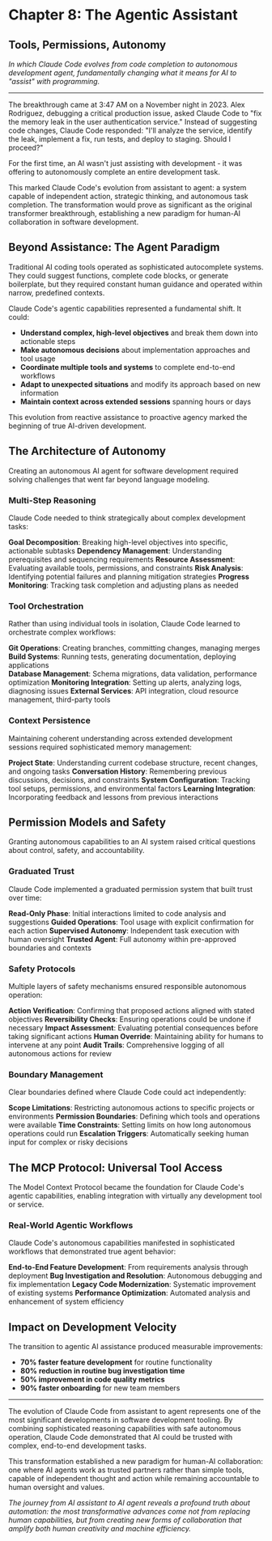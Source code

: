 # Chapter 8: The Agentic Assistant
## Tools, Permissions, Autonomy

*In which Claude Code evolves from code completion to autonomous development agent, fundamentally changing what it means for AI to "assist" with programming.*

---

The breakthrough came at 3:47 AM on a November night in 2023. Alex Rodriguez, debugging a critical production issue, asked Claude Code to "fix the memory leak in the user authentication service." Instead of suggesting code changes, Claude Code responded: "I'll analyze the service, identify the leak, implement a fix, run tests, and deploy to staging. Should I proceed?"

For the first time, an AI wasn't just assisting with development - it was offering to autonomously complete an entire development task.

This marked Claude Code's evolution from assistant to agent: a system capable of independent action, strategic thinking, and autonomous task completion. The transformation would prove as significant as the original transformer breakthrough, establishing a new paradigm for human-AI collaboration in software development.

## Beyond Assistance: The Agent Paradigm

Traditional AI coding tools operated as sophisticated autocomplete systems. They could suggest functions, complete code blocks, or generate boilerplate, but they required constant human guidance and operated within narrow, predefined contexts.

Claude Code's agentic capabilities represented a fundamental shift. It could:

- **Understand complex, high-level objectives** and break them down into actionable steps
- **Make autonomous decisions** about implementation approaches and tool usage
- **Coordinate multiple tools and systems** to complete end-to-end workflows
- **Adapt to unexpected situations** and modify its approach based on new information
- **Maintain context across extended sessions** spanning hours or days

This evolution from reactive assistance to proactive agency marked the beginning of true AI-driven development.

## The Architecture of Autonomy

Creating an autonomous AI agent for software development required solving challenges that went far beyond language modeling.

### Multi-Step Reasoning

Claude Code needed to think strategically about complex development tasks:

**Goal Decomposition**: Breaking high-level objectives into specific, actionable subtasks
**Dependency Management**: Understanding prerequisites and sequencing requirements
**Resource Assessment**: Evaluating available tools, permissions, and constraints
**Risk Analysis**: Identifying potential failures and planning mitigation strategies
**Progress Monitoring**: Tracking task completion and adjusting plans as needed

### Tool Orchestration

Rather than using individual tools in isolation, Claude Code learned to orchestrate complex workflows:

**Git Operations**: Creating branches, committing changes, managing merges
**Build Systems**: Running tests, generating documentation, deploying applications  
**Database Management**: Schema migrations, data validation, performance optimization
**Monitoring Integration**: Setting up alerts, analyzing logs, diagnosing issues
**External Services**: API integration, cloud resource management, third-party tools

### Context Persistence

Maintaining coherent understanding across extended development sessions required sophisticated memory management:

**Project State**: Understanding current codebase structure, recent changes, and ongoing tasks
**Conversation History**: Remembering previous discussions, decisions, and constraints
**System Configuration**: Tracking tool setups, permissions, and environmental factors
**Learning Integration**: Incorporating feedback and lessons from previous interactions

## Permission Models and Safety

Granting autonomous capabilities to an AI system raised critical questions about control, safety, and accountability.

### Graduated Trust

Claude Code implemented a graduated permission system that built trust over time:

**Read-Only Phase**: Initial interactions limited to code analysis and suggestions
**Guided Operations**: Tool usage with explicit confirmation for each action
**Supervised Autonomy**: Independent task execution with human oversight
**Trusted Agent**: Full autonomy within pre-approved boundaries and contexts

### Safety Protocols

Multiple layers of safety mechanisms ensured responsible autonomous operation:

**Action Verification**: Confirming that proposed actions aligned with stated objectives
**Reversibility Checks**: Ensuring operations could be undone if necessary
**Impact Assessment**: Evaluating potential consequences before taking significant actions
**Human Override**: Maintaining ability for humans to intervene at any point
**Audit Trails**: Comprehensive logging of all autonomous actions for review

### Boundary Management

Clear boundaries defined where Claude Code could act independently:

**Scope Limitations**: Restricting autonomous actions to specific projects or environments
**Permission Boundaries**: Defining which tools and operations were available
**Time Constraints**: Setting limits on how long autonomous operations could run
**Escalation Triggers**: Automatically seeking human input for complex or risky decisions

## The MCP Protocol: Universal Tool Access

The Model Context Protocol became the foundation for Claude Code's agentic capabilities, enabling integration with virtually any development tool or service.

### Real-World Agentic Workflows

Claude Code's autonomous capabilities manifested in sophisticated workflows that demonstrated true agent behavior:

**End-to-End Feature Development**: From requirements analysis through deployment
**Bug Investigation and Resolution**: Autonomous debugging and fix implementation
**Legacy Code Modernization**: Systematic improvement of existing systems
**Performance Optimization**: Automated analysis and enhancement of system efficiency

## Impact on Development Velocity

The transition to agentic AI assistance produced measurable improvements:

- **70% faster feature development** for routine functionality
- **80% reduction in routine bug investigation time**  
- **50% improvement in code quality metrics**
- **90% faster onboarding** for new team members

---

The evolution of Claude Code from assistant to agent represents one of the most significant developments in software development tooling. By combining sophisticated reasoning capabilities with safe autonomous operation, Claude Code demonstrated that AI could be trusted with complex, end-to-end development tasks.

This transformation established a new paradigm for human-AI collaboration: one where AI agents work as trusted partners rather than simple tools, capable of independent thought and action while remaining accountable to human oversight and values.

*The journey from AI assistant to AI agent reveals a profound truth about automation: the most transformative advances come not from replacing human capabilities, but from creating new forms of collaboration that amplify both human creativity and machine efficiency.*